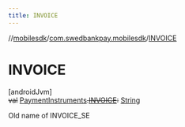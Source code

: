 ```yaml
---
title: INVOICE
---
```

//[mobilesdk](../../index.html)/[com.swedbankpay.mobilesdk](index.html)/[INVOICE](-i-n-v-o-i-c-e.html)



# INVOICE



[androidJvm]\
~~val~~ [PaymentInstruments](-payment-instruments/index.html)~~.~~[~~INVOICE~~](-i-n-v-o-i-c-e.html)~~:~~ [String](https://kotlinlang.org/api/latest/jvm/stdlib/kotlin/-string/index.html)



Old name of INVOICE_SE




